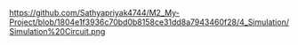 
https://github.com/Sathyapriyak4744/M2_My-Project/blob/1804e1f3936c70bd0b8158ce31dd8a7943460f28/4_Simulation/Simulation%20Circuit.png
